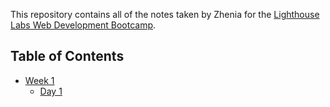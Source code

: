 This repository contains all of the notes taken by Zhenia for the [Lighthouse Labs Web Development Bootcamp](https://www.lighthouselabs.ca/en/web-development-bootcamp).

## Table of Contents

* [Week 1](/Week_1)
  * [Day 1](/Week_1/Day_1)